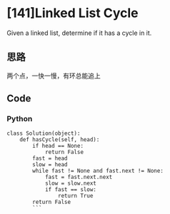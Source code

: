 # [141]Linked List Cycle

Given a linked list, determine if it has a cycle in it.

## 思路
两个点，一快一慢，有环总能追上

## Code

### Python

```
class Solution(object):
    def hasCycle(self, head):
        if head == None:
            return False
        fast = head
        slow = head
        while fast != None and fast.next != None:
            fast = fast.next.next
            slow = slow.next
            if fast == slow:
                return True
        return False
        ```






